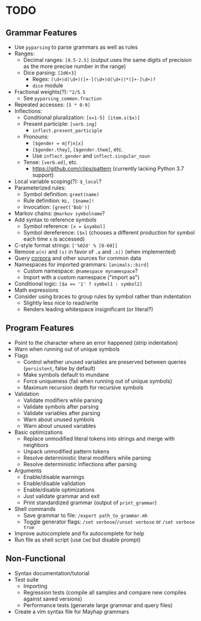 # TODO


## Grammar Features

- Use `pyparsing` to parse grammars as well as rules
- Ranges:
	- Decimal ranges: `[0.5-2.5]` (output uses the same digits of precision as the more precise number in the range)
	- Dice parsing: `[2d6+3]`
		- Regex: `(\d+)d(\d+)([+-](\d+)d(\d+))*([+-]\d+)?`
		- `dice` module
- Fractional weights(?): `^2/5.5`
	- See `pyparsing_common.fraction`
- Repeated accesses: `[5 * 0-9]`
- Inflections:
	- Conditional pluralization: `[x=1-5] [item.s($x)]`
	- Present participle: `[verb.ing]`
		- `inflect.present_participle`
	- Pronouns:
		- `[$gender = m|f|n|x]`
		- `[$gender.they]`, `[$gender.them]`, etc.
		- Use `inflect.gender` and `inflect.singular_noun`
	- Tense: `[verb.ed]`, etc.
		- https://github.com/clips/pattern (currently lacking Python 3.7 support)
- Local variable scoping(?): `$_local`?
- Parameterized rules:
	- Symbol definition: `greet(name)`
	- Rule definition: `Hi, [$name]!`
	- Invocation: `[greet('Bob')]`
- Markov chains: `@markov symbolname`?
- Add syntax to reference symbols
	- Symbol reference: `[x = &symbol]`
	- Symbol dereference: `[$x]` (chooses a different production for symbol each time `x` is accessed)
- C-style format strings: `['%02d' % [0-60]]`
- Remove `a(n)` and `(s)` in favor of `.a` and `.s()` (when implemented)
- Query [corpora](https://github.com/aparrish/pycorpora) and other sources for common data
- Namespaces for imported grammars: `[animals::bird]`
	- Custom namespace: `@namespace mynamespace`?
	- Import with a custom namespace ("import as")
- Conditional logic: `[$a == '1' ? symbol1 : symbol2]`
- Math expressions
- Consider using braces to group rules by symbol rather than indentation
	- Slightly less nice to read/write
	- Renders leading whitespace insignificant (or literal?)

## Program Features

- Point to the character where an error happened (strip indentation)
- Warn when running out of unique symbols
- Flags
	- Control whether unused variables are preserved between queries (`persistent`, false by default)
	- Make symbols default to mundane
	- Force uniqueness (fail when running out of unique symbols)
	- Maximum recursion depth for recursive symbols
- Validation
	- Validate modifiers while parsing
	- Validate symbols after parsing
	- Validate variables after parsing
	- Warn about unused symbols
	- Warn about unused variables
- Basic optimizations
	- Replace unmodified literal tokens into strings and merge with neighbors
	- Unpack unmodified pattern tokens
	- Resolve deterministic literal modifiers while parsing
	- Resolve deterministic inflections after parsing
- Arguments
	- Enable/disable warnings
	- Enable/disable validation
	- Enable/disable optimizations
	- Just validate grammar and exit
	- Print standardized grammar (output of `print_grammar`)
- Shell commands
	- Save grammar to file: `/export path_to_grammar.mh`
	- Toggle generator flags: `/set verbose`/`/unset verbose` or `/set verbose true`
- Improve autocomplete and fix autocomplete for help
- Run file as shell script (use `Cmd` but disable prompt)

## Non-Functional

- Syntax documentation/tutorial
- Test suite
	- Importing
	- Regression tests (compile all samples and compare new compiles against saved versions)
	- Performance tests (generate large grammar and query files)
- Create a vim syntax file for Mayhap grammars
